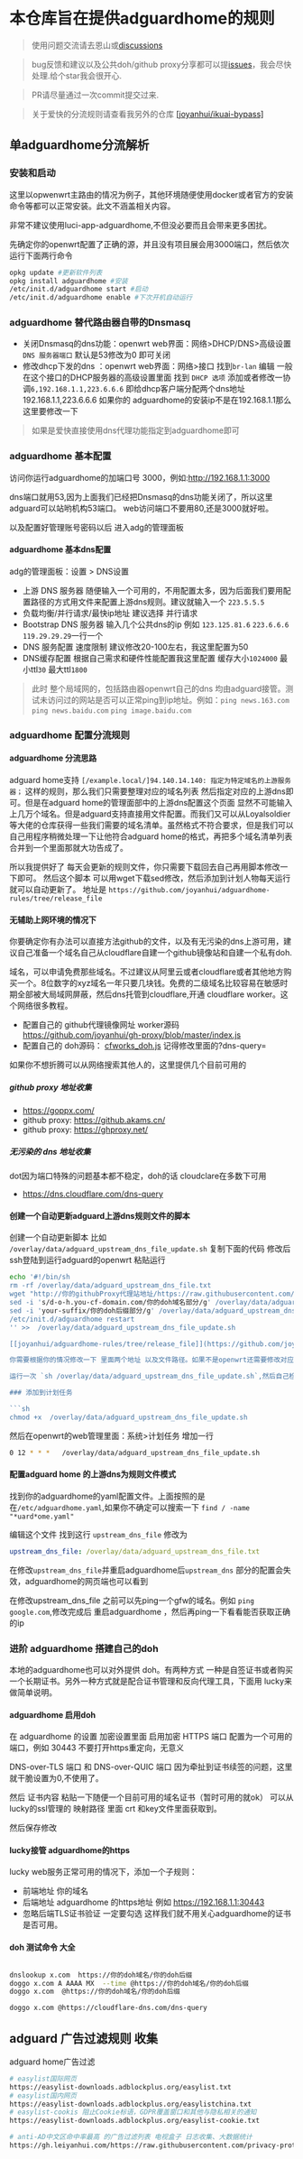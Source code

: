 # 本仓库旨在提供adguardhome的规则

> 使用问题交流请去恩山或[discussions](https://github.com/joyanhui/adguardhome-rules/discussions)

> bug反馈和建议以及公共doh/github proxy分享都可以提[issues](https://github.com/joyanhui/adguardhome-rules/issues)，我会尽快处理.给个star我会很开心.

> PR请尽量通过一次commit提交过来.

> 关于爱快的分流规则请查看我另外的仓库 [[joyanhui/ikuai-bypass]](https://github.com/joyanhui/ikuai-bypass)

## 单adguardhome分流解析

### 安装和启动

这里以opwenwrt主路由的情况为例子，其他环境随便使用docker或者官方的安装命令等都可以正常安装。此文不涵盖相关内容。

非常不建议使用luci-app-adguardhome,不但没必要而且会带来更多困扰。

先确定你的openwrt配置了正确的源，并且没有项目展会用3000端口，然后依次运行下面两行命令

```sh
opkg update #更新软件列表
opkg install adguardhome #安装
/etc/init.d/adguardhome start #启动
/etc/init.d/adguardhome enable #下次开机自动运行
```

### adguardhome 替代路由器自带的Dnsmasq

- 关闭Dnsmasq的dns功能：openwrt web界面：网络>DHCP/DNS>高级设置 `DNS 服务器端口` 默认是53修改为0 即可关闭
- 修改dhcp下发的dns ：openwrt web界面：网络>接口 找到`br-lan` 编辑 一般在这个接口的DHCP服务器的高级设置里面 找到 `DHCP 选项` 添加或者修改一协调`6,192.168.1.1,223.6.6.6` 即给dhcp客户端分配两个dns地址192.168.1.1,223.6.6.6 如果你的 adguardhome的安装ip不是在192.168.1.1那么这里要修改一下

> 如果是爱快直接使用dns代理功能指定到adguardhome即可

### adguardhome 基本配置

访问你运行adguardhome的加端口号 3000，例如:http://192.168.1.1:3000

dns端口就用53,因为上面我们已经把Dnsmasq的dns功能关闭了，所以这里adguard可以站哟机构53端口。 web访问端口不要用80,还是3000就好啦。

以及配置好管理账号密码以后 进入adg的管理面板

#### adguardhome 基本dns配置

adg的管理面板：设置 > DNS设置

- 上游 DNS 服务器 随便输入一个可用的，不用配置太多，因为后面我们要用配置路径的方式用文件来配置上游dns规则。建议就输入一个 `223.5.5.5`
- 负载均衡/并行请求/最快ip地址 建议选择 并行请求
- Bootstrap DNS 服务器 输入几个公共dns的ip 例如 `123.125.81.6` `223.6.6.6` `119.29.29.29`一行一个
- DNS 服务配置 速度限制 建议修改20-100左右，我这里配置为50
- DNS缓存配置 根据自己需求和硬件性能配置我这里配置 缓存大小`1024000` 最小ttl`30` 最大ttl`1800`

> 此时 整个局域网的，包括路由器openwrt自己的dns 均由adguard接管。测试未访问过的网站是否可以正常ping到ip地址。例如：`ping news.163.com` `ping news.baidu.com` `ping image.baidu.com`

### adguardhome 配置分流规则

#### adguardhome 分流思路

adguard home支持 `[/example.local/]94.140.14.140: 指定为特定域名的上游服务器；` 这样的规则，那么我们只需要整理对应的域名列表 然后指定对应的上游dns即可。但是在adguard home的管理面部中的上游dns配置这个页面 显然不可能输入上几万个域名。但是adguard支持直接用文件配置。而我们又可以从Loyalsoldier等大佬的仓库获得一些我们需要的域名清单。虽然格式不符合要求，但是我们可以自己用程序稍微处理一下让他符合adguard home的格式，再把多个域名清单列表合并到一个里面那就大功告成了。

所以我提供好了 每天会更新的规则文件，你只需要下载回去自己再用脚本修改一下即可。 然后这个脚本 可以用wget下载sed修改，然后添加到计划人物每天运行就可以自动更新了。 地址是 `https://github.com/joyanhui/adguardhome-rules/tree/release_file`

#### 无辅助上网环境的情况下

你要确定你有办法可以直接方法github的文件，以及有无污染的dns上游可用，建议自己准备一个域名自己从cloudflare自建一个github镜像站和自建一个私有doh.

域名，可以申请免费那些域名。不过建议从阿里云或者cloudflare或者其他地方购买一个。8位数字的xyz域名一年只要几块钱。免费的二级域名比较容易在敏感时期全部被大局域网屏蔽，然后dns托管到cloudflare,开通 cloudflare worker。这个网络很多教程。

- 配置自己的 github代理镜像网址 worker源码 https://github.com/joyanhui/gh-proxy/blob/master/index.js
- 配置自己的 doh源码： [cfworks_doh.js](https://github.com/joyanhui/adguardhome-rules/blob/main/cfworks_doh.js) 记得修改里面的?dns-query=

如果你不想折腾可以从网络搜索其他人的，这里提供几个目前可用的

##### github proxy 地址收集

- https://goppx.com/
- github proxy: https://github.akams.cn/
- github proxy: https://ghproxy.net/

##### 无污染的 dns 地址收集

dot因为端口特殊的问题基本都不稳定，doh的话 cloudclare在多数下可用

- https://dns.cloudflare.com/dns-query

#### 创建一个自动更新adguard上游dns规则文件的脚本

创建一个自动更新脚本 比如 `/overlay/data/adguard_upstream_dns_file_update.sh` 复制下面的代码 修改后 ssh登陆到运行adguard的openwrt 粘贴运行

````sh
echo '#!/bin/sh
rm -rf /overlay/data/adguard_upstream_dns_file.txt
wget "http://你的githubProxy代理站地址/https://raw.githubusercontent.com/joyanhui/adguardhome-rules/refs/heads/release_file/ADG_chinaDirect_WinUpdate_Gfw.txt" -O /overlay/data/adguard_upstream_dns_file.txt
sed -i 's/d-o-h.you-cf-domain.com/你的doh域名部分/g' /overlay/data/adguard_upstream_dns_file.txt
sed -i 'your-suffix/你的doh后缀部分/g' /overlay/data/adguard_upstream_dns_file.txt
/etc/init.d/adguardhome restart
'' >>  /overlay/data/adguard_upstream_dns_file_update.sh

[[joyanhui/adguardhome-rules/tree/release_file]](https://github.com/joyanhui/adguardhome-rules/tree/release_file) 分支中有多个每日自动更新的规则文件，选择其中一个适合你的

你需要根据你的情况修改一下 里面两个地址 以及文件路径。如果不是openwrt还需要修改对应的重启adgurd的命令

运行一次 `sh /overlay/data/adguard_upstream_dns_file_update.sh`,然后自己检查获取到的adguard_upstream_dns_file.txt这个文件是否正常。

### 添加到计划任务

```sh
chmod +x  /overlay/data/adguard_upstream_dns_file_update.sh
````

然后在openwrt的web管理里面：系统>计划任务 增加一行

```sh
0 12 * * *   /overlay/data/adguard_upstream_dns_file_update.sh
```

#### 配置adguard home 的上游dns为规则文件模式

找到你的adguardhome的yaml配置文件。上面按照的是在`/etc/adguardhome.yaml`,如果你不确定可以搜索一下 `find / -name "*uard*ome.yaml"`

编辑这个文件 找到这行 `upstream_dns_file` 修改为

```yaml
upstream_dns_file: /overlay/data/adguard_upstream_dns_file.txt
```

在修改`upstream_dns_file`并重启adguardhome后`upstream_dns` 部分的配置会失效，adguardhome的网页端也可以看到

在修改upstream_dns_file 之前可以先ping一个gfw的域名。例如 `ping google.com`,修改完成后 重启adguardhome ，然后再ping一下看看能否获取正确的ip

### 进阶 adguardhome 搭建自己的doh

本地的adguardhome也可以对外提供 doh。有两种方式 一种是自签证书或者购买一个长期证书。另外一种方式就是配合证书管理和反向代理工具，下面用 lucky来做简单说明。

#### adguardhome 启用doh

在 adguardhome 的设置 加密设置里面 启用加密 HTTPS 端口 配置为一个可用的端口，例如 30443 不要打开https重定向，无意义

DNS-over-TLS 端口 和 DNS-over-QUIC 端口 因为牵扯到证书续签的问题，这里就干脆设置为0,不使用了。

然后 证书内容 粘贴一下随便一个目前可用的域名证书（暂时可用的就ok） 可以从lucky的ssl管理的 映射路径 里面 crt 和key文件里面获取到。

然后保存修改

#### lucky接管 adguardhome的https

lucky web服务正常可用的情况下，添加一个子规则：

- 前端地址 你的域名
- 后端地址 adguardhome 的https地址 例如 https://192.168.1.1:30443
- 忽略后端TLS证书验证 一定要勾选 这样我们就不用关心adguardhome的证书是否可用。

#### doh 测试命令 大全

```sh

dnslookup x.com  https://你的doh域名/你的doh后缀
doggo x.com A AAAA MX  --time @https://你的doh域名/你的doh后缀
doggo x.com  @https://你的doh域名/你的doh后缀

doggo x.com @https://cloudflare-dns.com/dns-query

```

## adguard 广告过滤规则 收集

adguard home广告过滤

```sh
# easylist国际网页
https://easylist-downloads.adblockplus.org/easylist.txt
# easylist国内网页
https://easylist-downloads.adblockplus.org/easylistchina.txt
# easylist-cookis 阻止Cookie标语，GDPR覆盖窗口和其他与隐私相关的通知
https://easylist-downloads.adblockplus.org/easylist-cookie.txt

# anti-AD中文区命中率最高 的广告过滤列表 电视盒子 日志收集、大数据统计
https://gh.leiyanhui.com/https://raw.githubusercontent.com/privacy-protection-tools/anti-AD/master/anti-ad-easylist.txt


```
